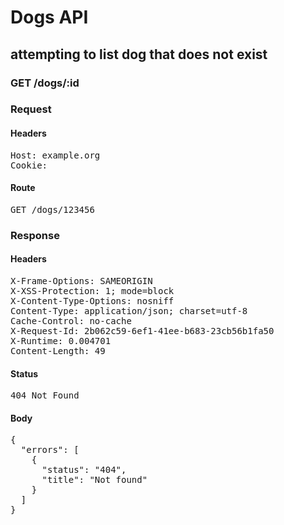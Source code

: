 # Dogs API

## attempting to list dog that does not exist

### GET /dogs/:id
### Request

#### Headers

<pre>Host: example.org
Cookie: </pre>

#### Route

<pre>GET /dogs/123456</pre>

### Response

#### Headers

<pre>X-Frame-Options: SAMEORIGIN
X-XSS-Protection: 1; mode=block
X-Content-Type-Options: nosniff
Content-Type: application/json; charset=utf-8
Cache-Control: no-cache
X-Request-Id: 2b062c59-6ef1-41ee-b683-23cb56b1fa50
X-Runtime: 0.004701
Content-Length: 49</pre>

#### Status

<pre>404 Not Found</pre>

#### Body

<pre>{
  "errors": [
    {
      "status": "404",
      "title": "Not found"
    }
  ]
}</pre>
